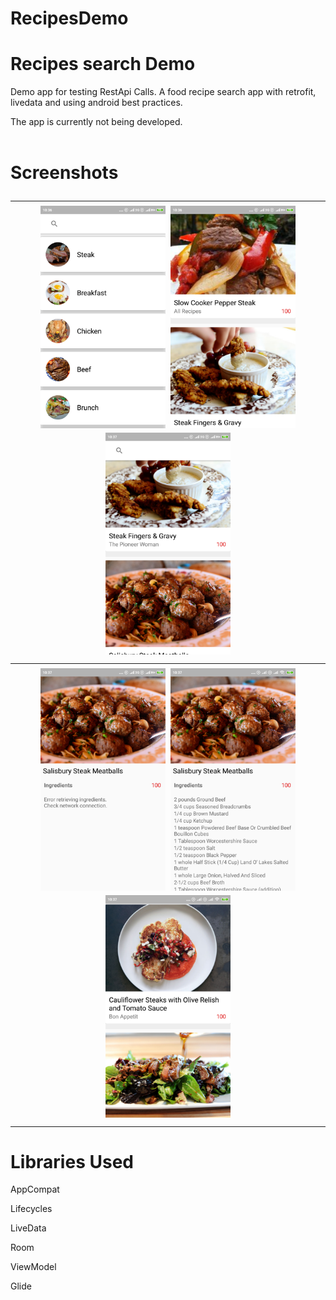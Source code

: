 # RecipesDemo
<h1>Recipes search Demo</h1>
<p>Demo app for testing RestApi Calls.
A food recipe search app with retrofit, livedata and using android best practices.</p>
<p>The app is currently not being developed.
<br>
<br>
<h1>Screenshots
<table>
  <tr>
    <th>
      <img src="screens/screen1.png" width="200"/>
      <img src="screens/screen2.png" width="200"/>
      <img src="screens/screen3.png" width="200"/>
    </th>
  </tr>
  <th>
    <img src="screens/screen4.png" width="200"/>
    <img src="screens/screen5.png" width="200"/>
    <img src="screens/screen6.png" width="200"/>
  </th>
  
</table>
<h1>Libraries Used</h1>
  <p>AppCompat</p>
  <p>Lifecycles</p>
  <p>LiveData</p>
  <p>Room</p>
  <p>ViewModel</p>
  <p>Glide</p>
  
